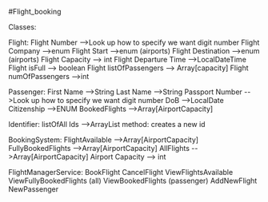 #Flight_booking

Classes:

Flight:
Flight Number -->Look up how to specify we want digit number
Flight Company -->enum
Flight Start -->enum (airports)
Flight Destination -->enum (airports)
Flight Capacity --> int
Flight Departure Time -->LocalDateTime
Flight isFull --> boolean
Flight listOfPassengers --> Array[capacity]
Flight numOfPassengers -->int


Passenger:
First Name -->String
Last Name -->String
Passport Number -->Look up how to specify we want digit number 
DoB -->LocalDate
Citizenship -->ENUM
BookedFlights -->Array[AirportCapacity]

Identifier:
listOfAll Ids -->ArrayList
method: creates a new id

BookingSystem:
FlightAvailable -->Array[AirportCapacity]
FullyBookedFlights -->Array[AirportCapacity]
AllFlights -->Array[AirportCapacity] 
Airport Capacity --> int

FlightManagerService:
BookFlight
CancelFlight
ViewFlightsAvailable
ViewFullyBookedFlights (all)
ViewBookedFlights (passenger)
AddNewFlight
NewPassenger




